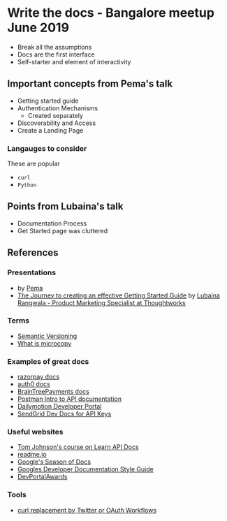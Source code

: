 # Write the docs - Bangalore meetup June 2019

- Break all the assumptions
- Docs are the first interface
- Self-starter and element of interactivity


## Important concepts from Pema's talk

- Getting started guide
- Authentication Mechanisms
    - Created separately
- Discoverability and Access
- Create a Landing Page

### Langauges to consider

These are popular

- `curl`
- `Python`

## Points from Lubaina's talk

- Documentation Process
- Get Started page was cluttered

## References

### Presentations

- []() by [Pema]()
- [The Journey to creating an effective Getting Started Guide](https://docs.google.com/presentation/d/18MQCZ9C-u1bZT0IA3vOgpkNskPF7WxVriSftMCQ1icI/edit#slide=id.g5bea211a7d_0_5) by [Lubaina Rangwala - Product Marketing Specialist at Thoughtworks](http://www.lubainarangwala.com)

### Terms

- [Semantic Versioning](https://semver.org/)
- [What is microcopy](https://uxplanet.org/microcopy-tiny-words-with-a-huge-ux-impact-90140acc6e42)

### Examples of great docs

- [razorpay docs](https://razorpay.com/docs/)
- [auth0 docs](https://auth0.com/docs)
- [BrainTreePayments docs](https://developers.braintreepayments.com/)
- [Postman Intro to API documentation](https://learning.getpostman.com/docs/postman/api_documentation/intro_to_api_documentation/)
- [Dailymotion Developer Portal](https://developer.dailymotion.com/)
- [SendGrid Dev Docs for API Keys](https://sendgrid.com/docs/ui/account-and-settings/api-keys/)


### Useful websites

- [Tom Johnson's course on Learn API Docs](https://idratherbewriting.com/learnapidoc/)
- [readme.io](https://readme.io/)
- [Google's Season of Docs](https://developers.google.com/season-of-docs/)
- [Googles Developer Documentation Style Guide](https://developers.google.com/style/)
- [DevPortalAwards](https://devportalawards.org/categories)

### Tools

- [curl replacement by Twitter or OAuth Workflows](https://github.com/twitter/twurl)